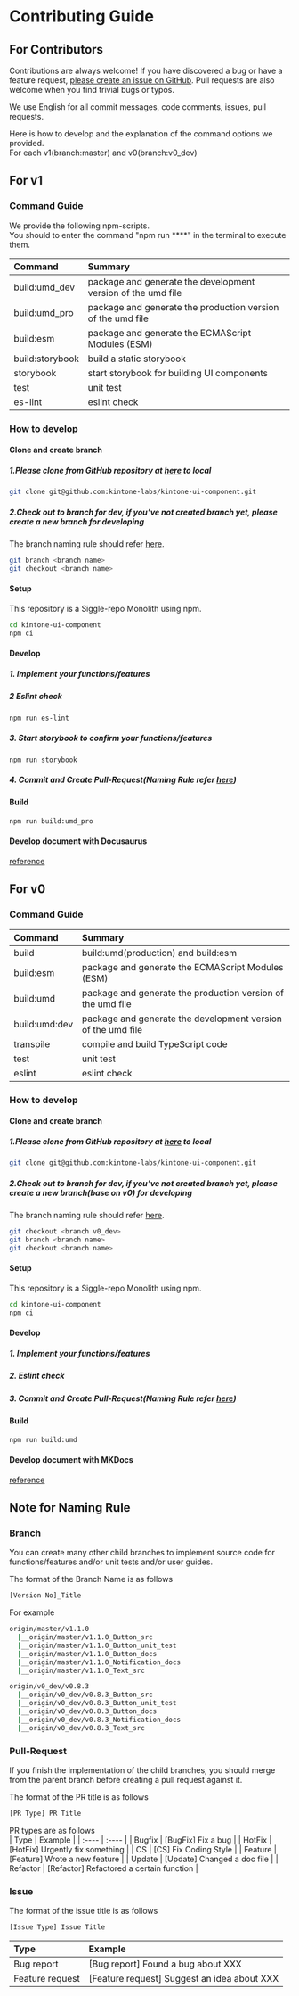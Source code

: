 # Contributing Guide

## For Contributors

Contributions are always welcome! If you have discovered a bug or have a feature request, [please create an issue on GitHub](https://github.com/kintone-labs/kintone-ui-component/issues/new/choose). Pull requests are also welcome when you find trivial bugs or typos. 

We use English for all commit messages, code comments, issues, pull requests.

Here is how to develop and the explanation of the command options we provided.  
For each v1(branch:master) and v0(branch:v0_dev)

## For v1

### Command Guide

We provide the following npm-scripts.  
You should to enter the command "npm run ****" in the terminal to execute them.  

|Command| Summary|
| :---- | :---- |
|build:umd_dev|package and generate the development version of the umd file|
|build:umd_pro|package and generate the production version of the umd file|
|build:esm|package and generate the ECMAScript Modules (ESM)|
|build:storybook|build a static storybook|
|storybook|start storybook for building UI components|
|test|unit test|
|es-lint|eslint check|
### How to develop

#### Clone and create branch

##### 1.Please clone from GitHub repository at [here](https://github.com/kintone-labs/kintone-ui-component) to local

```sh
git clone git@github.com:kintone-labs/kintone-ui-component.git
```

##### 2.Check out to branch for dev, if you’ve not created branch yet, please create a new branch for developing 
The branch naming rule should refer [here](#Branch).
```sh
git branch <branch name>
git checkout <branch name>
```
#### Setup
This repository is a Siggle-repo Monolith using npm.
```sh
cd kintone-ui-component
npm ci
```
#### Develop
##### 1. Implement your functions/features
##### 2  Eslint check
```sh
npm run es-lint
```
##### 3. Start storybook to confirm your functions/features
```sh
npm run storybook
```
##### 4. Commit and Create Pull-Request(Naming Rule refer [here](#Pull-Request))

#### Build
```sh
npm run build:umd_pro
```
#### Develop document with Docusaurus
[reference](https://github.com/kintone-labs/kintone-ui-component/blob/master/docs/document/README.md)

## For v0

### Command Guide
|Command| Summary|
| :---- | :---- |
|build|build:umd(production) and build:esm|
|build:esm|package and generate the ECMAScript Modules (ESM)|
|build:umd|package and generate the production version of the umd file|
|build:umd:dev|package and generate the development version of the umd file|
|transpile|compile and build TypeScript code|
|test|unit test|
|eslint|eslint check|
### How to develop
#### Clone and create branch

##### 1.Please clone from GitHub repository at [here](https://github.com/kintone-labs/kintone-ui-component) to local

```sh
git clone git@github.com:kintone-labs/kintone-ui-component.git
```

##### 2.Check out to branch for dev, if you’ve not created branch yet, please create a new branch(base on v0) for developing 
The branch naming rule should refer [here](#Branch).  
```sh
git checkout <branch v0_dev>
git branch <branch name>
git checkout <branch name>
```
#### Setup
This repository is a Siggle-repo Monolith using npm.
```sh
cd kintone-ui-component
npm ci
```
#### Develop
##### 1. Implement your functions/features
##### 2. Eslint check
##### 3. Commit and Create Pull-Request(Naming Rule refer [here](#Pull-Request))

#### Build
```sh
npm run build:umd
```
#### Develop document with MKDocs
[reference](https://github.com/kintone-labs/kintone-ui-component/blob/v0_dev/docs/README.md)  

## Note for Naming Rule

### Branch

You can create many other child branches to implement source code for functions/features and/or unit tests and/or user guides.

The format of the Branch Name is as follows  
```sh
[Version No]_Title
```
For example
```sh
origin/master/v1.1.0
  |__origin/master/v1.1.0_Button_src
  |__origin/master/v1.1.0_Button_unit_test
  |__origin/master/v1.1.0_Button_docs
  |__origin/master/v1.1.0_Notification_docs  
  |__origin/master/v1.1.0_Text_src

origin/v0_dev/v0.8.3
  |__origin/v0_dev/v0.8.3_Button_src
  |__origin/v0_dev/v0.8.3_Button_unit_test
  |__origin/v0_dev/v0.8.3_Button_docs
  |__origin/v0_dev/v0.8.3_Notification_docs  
  |__origin/v0_dev/v0.8.3_Text_src
```
### Pull-Request

If you finish the implementation of the child branches, you should merge from the parent branch before creating a pull request against it.  

The format of the PR title is as follows  
```sh
[PR Type] PR Title
```

PR types are as follows  
| Type |	Example |
| :---- | :---- |
| Bugfix |	[BugFix] Fix a bug |
| HotFix |	[HotFix] Urgently fix something |
| CS | [CS] Fix Coding Style |
| Feature | [Feature] Wrote a new feature |
| Update | [Update] Changed a doc file |
| Refactor | [Refactor] Refactored a certain function |

### Issue

The format of the issue title is as follows  
```sh
[Issue Type] Issue Title  
```
|Type| Example|
|:----|:----|
|Bug report| [Bug report] Found a bug about XXX |
|Feature request|[Feature request] Suggest an idea about XXX|